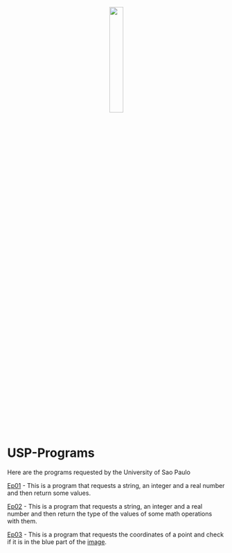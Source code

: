 <p align="center">
<img src="http://www.scs.usp.br/identidadevisual/wp-content/uploads/universidade-sao-paulo-USP.png" width="25%"></img>
<p>

# USP-Programs
Here are the programs requested by the University of Sao Paulo  
  
[Ep01](https://github.com/joaovpassos/USP-Programs/blob/main/ep01.py) - This is a program that requests a string, an integer and a real number and then return some values.  
  
[Ep02](https://github.com/joaovpassos/USP-Programs/blob/main/tipos.py) - This is a program that requests a string, an integer and a real number and then return the type of the values of some math operations with them.  
  
[Ep03](https://github.com/joaovpassos/USP-Programs/blob/main/carinha.py) - This is a program that requests the coordinates of a point and check if it is in the blue part of the <a href="https://github.com/joaovpassos/USP-Programs/blob/main/images/Capturar.PNG" target="_blank">image</a>.
